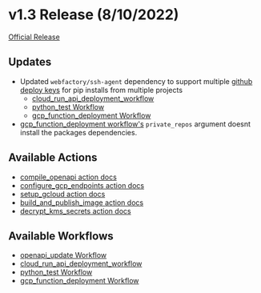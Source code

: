 # v1.3 Release (8/10/2022)
[Official Release](https://github.com/Auddia/cicd/releases/tag/v1.2)

## Updates
* Updated `webfactory/ssh-agent` dependency to support multiple [github deploy keys](https://github.com/webfactory/ssh-agent#support-for-github-deploy-keys) for pip installs from multiple projects
  * [cloud_run_api_deployment_workflow](../../docs/workflows/cloud_run_api_deployment.md)
  * [python_test Workflow](../../docs/workflows/test_python.md)
  * [gcp_function_deployment Workflow](../../docs/workflows/gcp_function_deployment.md)
* [gcp_function_deployment workflow's](../../docs/workflows/gcp_function_deployment.md) `private_repos` argument doesnt install the packages dependencies.

  
## Available Actions
* [compile_openapi action docs](../../actions/compile_openapi/README.md)
* [configure_gcp_endpoints action docs](../../actions/configure_gcp_endpoints/README.md)
* [setup_gcloud action docs](../../actions/setup_gcloud/README.md)
* [build_and_publish_image action docs](../../actions/build_and_publish_image/README.md)
* [decrypt_kms_secrets action docs](../../actions/decrypt_kms_secrets/README.md)

## Available Workflows
* [openapi_update Workflow](../../docs/workflows/openapi_update.md)
* [cloud_run_api_deployment_workflow](../../docs/workflows/cloud_run_api_deployment.md)
* [python_test Workflow](../../docs/workflows/test_python.md)
* [gcp_function_deployment Workflow](../../docs/workflows/gcp_function_deployment.md)
